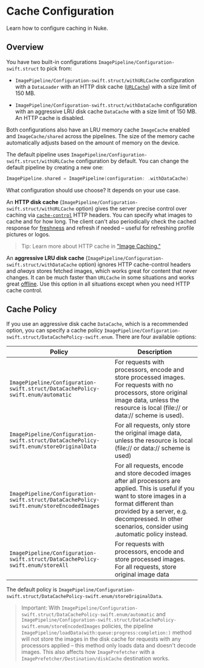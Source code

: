 # Cache Configuration

Learn how to configure caching in Nuke.

## Overview

You have two built-in configurations ``ImagePipeline/Configuration-swift.struct`` to pick from:

- ``ImagePipeline/Configuration-swift.struct/withURLCache`` configuration with a ``DataLoader`` with an HTTP disk cache ([`URLCache`](https://developer.apple.com/documentation/foundation/urlcache)) with a size limit of 150 MB.

- ``ImagePipeline/Configuration-swift.struct/withDataCache`` configuration with an aggressive LRU disk cache ``DataCache`` with a size limit of 150 MB. An HTTP cache is disabled.

Both configurations also have an LRU memory cache ``ImageCache`` enabled and ``ImageCache/shared`` across the pipelines. The size of the memory cache automatically adjusts based on the amount of memory on the device.

The default pipeline uses ``ImagePipeline/Configuration-swift.struct/withURLCache`` configuration by default. You can change the default pipeline by creating a new one:

```swift
ImagePipeline.shared = ImagePipeline(configuration: .withDataCache)
```

What configuration should use choose? It depends on your use case.

An **HTTP disk cache** (``ImagePipeline/Configuration-swift.struct/withURLCache`` option) gives the server precise control over caching via [`cache-control`](https://developer.mozilla.org/en-US/docs/Web/HTTP/Headers/Cache-Control) HTTP headers. You can specify what images to cache and for how long. The client can't also periodically check the cached response for [freshness](https://developer.mozilla.org/en-US/docs/Web/HTTP/Caching#freshness) and refresh if needed – useful for refreshing profile pictures or logos.

> Tip: Learn more about HTTP cache in ["Image Caching."](https://kean.blog/post/image-caching#http-caching)

An **aggressive LRU disk cache** (``ImagePipeline/Configuration-swift.struct/withDataCache`` option) ignores HTTP cache-control headers and _always_ stores fetched images, which works great for content that never changes. It can be much faster than `URLCache` in some situations and works great [offline](/nuke/guides/troubleshooting#cached-images-are-not-displaying-offline). Use this option in all situations except when you need HTTP cache control.

## Cache Policy

If you use an aggressive disk cache ``DataCache``, which is a recommended option, you can specify a cache policy ``ImagePipeline/Configuration-swift.struct/DataCachePolicy-swift.enum``. There are four available options:

| Policy          | Description           |
|---------------|-----------------|
|``ImagePipeline/Configuration-swift.struct/DataCachePolicy-swift.enum/automatic``|For requests with processors, encode and store processed images. For requests with no processors, store original image data, unless the resource is local (file:// or data:// scheme is used).|
|``ImagePipeline/Configuration-swift.struct/DataCachePolicy-swift.enum/storeOriginalData``|For all requests, only store the original image data, unless the resource is local (file:// or data:// scheme is used)|
|``ImagePipeline/Configuration-swift.struct/DataCachePolicy-swift.enum/storeEncodedImages``|For all requests, encode and store decoded images after all processors are applied. This is useful if you want to store images in a format different than provided by a server, e.g. decompressed. In other scenarios, consider using .automatic policy instead.|
|``ImagePipeline/Configuration-swift.struct/DataCachePolicy-swift.enum/storeAll``|For requests with processors, encode and store processed images. For all requests, store original image data|

The default policy is ``ImagePipeline/Configuration-swift.struct/DataCachePolicy-swift.enum/storeOriginalData``.

> Important: With ``ImagePipeline/Configuration-swift.struct/DataCachePolicy-swift.enum/automatic`` and ``ImagePipeline/Configuration-swift.struct/DataCachePolicy-swift.enum/storeEncodedImages`` policies, the pipeline ``ImagePipeline/loadData(with:queue:progress:completion:)`` method will not store the images in the disk cache for requests with any processors applied – this method only loads data and doesn't decode images. This also affects how ``ImagePrefetcher`` with a ``ImagePrefetcher/Destination/diskCache`` destination works.
